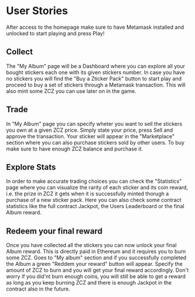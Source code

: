 # User Stories
After access to the homepage make sure to have Metamask installed and unlocked to start playing and press Play!

## Collect
  The "My Album" page will be a Dashboard where you can explore all your bought stickers each one with its given stickers number.
  In case you have no stickers you will find the "Buy a Zticker Pack" button to start play and proceed to buy a set of stickers through a Metamask transaction.
  This will also mint some ZCZ you can use later on in the game.

## Trade
  In "My Album" page you can specify wheter you want to sell the stickers you own at a given ZCZ price. Simply state your price, press Sell and approve the transaction.
  Your sticker will appear in the "Marketplace" section where you can also purchase stickers sold by other users.
  To buy make sure to have enough ZCZ balance and purchase it.

## Explore Stats
  In order to make accurate trading choices you can check the "Statistics" page where you can visualize the rarity of each sticker and its coin reward, i.e. the prize in ZCZ it gets when it is successfully minted thorugh a purchase of a new sticker pack.
  Here you can also check some contract statistics like the full contract Jackpot, the Users Leaderboard or the final Album reward.

## Redeem your final reward
  Once you have collected all the stickers you can now unlock your final Album reward. This is directly paid in Ethereum and it requires you to burn some ZCZ.
  Goes to "My album" section and if you successfully completed the Album a green "Reddem your reward" button will appear. Specify the amount of ZCZ to burn and you will get your final reward accordingly.
  Don't worry if you did'nt burn enough coins, you will still be able to get a reward as long as you keep burning ZCZ and there is enough Jackpot in the contract also in the future.
  

